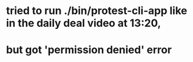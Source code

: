 
# tried to run ./bin/protest-cli-app like in the daily deal video at 13:20,
# but got 'permission denied' error


<!-- a protest?

it has a name
a location
it has a date and time  
a subject  -->
